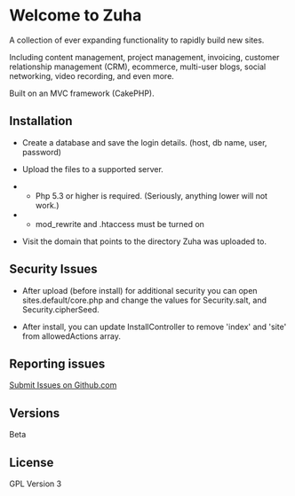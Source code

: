 # Welcome to Zuha
A collection of ever expanding functionality to rapidly build new sites.

Including content management, project management, invoicing, customer relationship management (CRM), ecommerce, multi-user blogs, social networking, video recording, and even more.

Built on an MVC framework (CakePHP).

## Installation

* Create a database and save the login details. (host, db name, user, password)

* Upload the files to a supported server. 
* * Php 5.3 or higher is required.  (Seriously, anything lower will not work.)
* * mod_rewrite and .htaccess must be turned on

* Visit the domain that points to the directory Zuha was uploaded to. 

## Security Issues

* After upload (before install) for additional security you can open sites.default/core.php and change the values for Security.salt, and Security.cipherSeed.
 
* After install, you can update InstallController to remove 'index' and 'site' from allowedActions array.


## Reporting issues

[Submit Issues on Github.com](https://github.com/zuha/zuha/issues) 

## Versions

Beta

## License

GPL Version 3